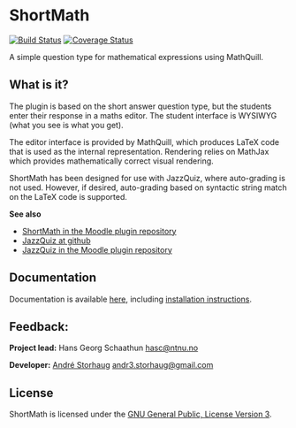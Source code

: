 # ShortMath
[![Build Status](https://travis-ci.org/KQMATH/moodle-qtype_shortmath.svg?branch=master)](https://travis-ci.org/KQMATH/moodle-qtype_shortmath)
[![Coverage Status](https://coveralls.io/repos/github/KQMATH/moodle-qtype_shortmath/badge.svg?branch=master)](https://coveralls.io/github/KQMATH/moodle-qtype_shortmath?branch=master)

A simple question type for mathematical expressions using MathQuill.

## What is it?
The plugin is based on the short answer question type, but the students
enter their response in a maths editor. The student interface is WYSIWYG
(what you see is what you get).

The editor interface is provided by MathQuill, which produces LaTeX
code that is used as the internal representation. Rendering relies
on MathJax which provides mathematically correct visual rendering.


ShortMath has been designed for use with JazzQuiz, where auto-grading is 
not used. However, if desired, auto-grading based on syntactic string match on the
LaTeX code is supported.

**See also** 
+ [ShortMath in the Moodle plugin repository](https://moodle.org/plugins/qtype_shortmath)
+ [JazzQuiz at github](https://github.com/KQMATH/moodle-mod_jazzquiz)
+ [JazzQuiz in the Moodle plugin repository](https://moodle.org/plugins/mod_jazzquiz)

## Documentation
Documentation is available [here](https://github.com/KQMATH/moodle-qtype_shortmath/wiki), including [installation instructions](https://github.com/KQMATH/moodle-qtype_shortmath/wiki/Installation-instructions).

## Feedback:
**Project lead:** Hans Georg Schaathun <hasc@ntnu.no>

**Developer:** [André Storhaug](https://github.com/andstor) <andr3.storhaug@gmail.com>

## License
ShortMath is licensed under the [GNU General Public, License Version 3](https://github.com/KQMATH/moodle-qtype_shortmath/LICENSE).

